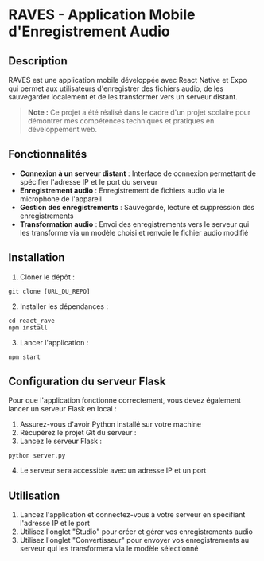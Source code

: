# RAVES - Application Mobile d'Enregistrement Audio

## Description
RAVES est une application mobile développée avec React Native et Expo qui permet aux utilisateurs d'enregistrer des fichiers audio, de les sauvegarder localement et de les transformer vers un serveur distant. 
> **Note :** Ce projet a été réalisé dans le cadre d'un projet scolaire pour démontrer mes compétences techniques et pratiques en développement web.

## Fonctionnalités

- **Connexion à un serveur distant** : Interface de connexion permettant de spécifier l'adresse IP et le port du serveur
- **Enregistrement audio** : Enregistrement de fichiers audio via le microphone de l'appareil
- **Gestion des enregistrements** : Sauvegarde, lecture et suppression des enregistrements
- **Transformation audio** : Envoi des enregistrements vers le serveur qui les transforme via un modèle choisi et renvoie le fichier audio modifié

## Installation

1. Cloner le dépôt :
```
git clone [URL_DU_REPO]
```

2. Installer les dépendances :
```
cd react_rave
npm install
```

3. Lancer l'application :
```
npm start
```

## Configuration du serveur Flask

Pour que l'application fonctionne correctement, vous devez également lancer un serveur Flask en local :

1. Assurez-vous d'avoir Python installé sur votre machine
2. Récupérez le projet Git du serveur :
3. Lancez le serveur Flask :
```
python server.py
```
4. Le serveur sera accessible avec un adresse IP et un port

## Utilisation

1. Lancez l'application et connectez-vous à votre serveur en spécifiant l'adresse IP et le port
2. Utilisez l'onglet "Studio" pour créer et gérer vos enregistrements audio
3. Utilisez l'onglet "Convertisseur" pour envoyer vos enregistrements au serveur qui les transformera via le modèle sélectionné
